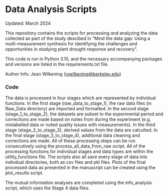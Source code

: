 # Data Analysis Scripts

Updated: March 2024

This repository contains the scripts for processing and analyzing the data collected as part of the study descibed in "Mind the data gap: Using a multi-measurement synthesis for identifying the challenges and opportunities in studying plant drought response and recovery".

This code is run in Python 3.10, and the necessary accompanying packages and versions are listed in the requirements.txt file.

Author Info: Jean Wilkening (jvwilkening@berkeley.edu)

### Code

The data is processed in four stages which are represented by individual functions. In the first stage (raw_data_to_stage_1), the raw data files (in Raw_Data directory) are imported and formatted. In the second stage (stage_1_to_stage_2), the datasets are subset to the experimental period and corrections are made based on notes from during the experiment (e.g. mislabelled data or noted quality issues with measurements). In the third stage (stage_2_to_stage_3), derived values from the data are calculted. In the final stage (stage_3_to_stage_4), additional data cleaning and corrections are made. All of these processing steps can be run consecutively using the process_all_data_from_raw script. All of the processing functions for individual stages and data types are within the utility_functions file. The scripts also all save every stage of data into indivdual directories, both as csv files and pkl files. Plots of the final processed data as presented in the manuscript can be created using the plot_results script.

The mutual information analyses are completed using the info_analysis script, which uses the Stage 4 data files.
